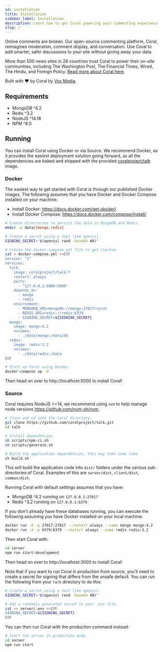 ```yaml
---
id: installation
title: Installation
sidebar_label: Installation
description: Learn how to get Coral powering your commenting experience.
slug: /
---
```


Online comments are broken. Our open-source commenting platform, Coral,
reimagines moderation, comment display, and conversation. Use Coral to add
smarter, safer discussions to your site without giving away your data.

More than 500 news sites in 28 countries trust Coral to power their on-site
communities, including The Washington Post, The Financial Times, Wired, The Hindu, and Foreign Policy. [Read more about Coral here](https://coralproject.net/).

Built with ❤️ by Coral by [Vox Media](https://product.voxmedia.com/).

## Requirements

- MongoDB ^4.2
- Redis ^3.2
- NodeJS ^14.18
- NPM ^8.0

## Running

You can install Coral using Docker or via Source. We recommend Docker, as it
provides the easiest deployment solution going forward, as all the dependencies
are baked and shipped with the provided
[coralproject/talk](https://hub.docker.com/r/coralproject/talk) image.

### Docker

The easiest way to get started with Coral is through our published Docker
images. The following assumes that you have Docker and Docker Compose installed
on your machine:

- Install Docker: https://docs.docker.com/get-docker/
- Install Docker Compose: https://docs.docker.com/compose/install/

```bash
# Create directories to persist the data in MongoDB and Redis.
mkdir -p data/{mongo,redis}

# Create a secret using a tool like openssl.
SIGNING_SECRET="$(openssl rand -base64 48)"

# Create the docker-compose.yml file to get started.
cat > docker-compose.yml <<EOF
version: "2"
services:
  talk:
    image: coralproject/talk:7
    restart: always
    ports:
      - "127.0.0.1:5000:5000"
    depends_on:
      - mongo
      - redis
    environment:
      - MONGODB_URI=mongodb://mongo:27017/coral
      - REDIS_URI=redis://redis:6379
      - SIGNING_SECRET=${SIGNING_SECRET}
  mongo:
    image: mongo:4.2
    volumes:
      - ./data/mongo:/data/db
  redis:
    image: redis:3.2
    volumes:
      - ./data/redis:/data
EOF

# Start up Coral using Docker.
docker-compose up -d
```

Then head on over to http://localhost:5000 to install Coral!

### Source

Coral requires NodeJS >=14, we recommend using `nvm` to help manage node
versions https://github.com/nvm-sh/nvm.

```bash
# Clone and cd into the Coral directory.
git clone https://github.com/coralproject/talk.git
cd talk

# Install dependencies.
sh scripts/npm-ci.sh
sh scripts/generate.sh

# Build the application dependencies, this may take some time.
sh build.sh
```

This will build the application code into `dist/` folders under the various sub-directories of Coral. Examples of this are `server/dist`, `client/dist`, `common/dist`.

Running Coral with default settings assumes that you have:

- MongoDB ^4.2 running on `127.0.0.1:27017`
- Redis ^3.2 running on `127.0.0.1:6379`

If you don't already have these databases running, you can execute the following
assuming you have Docker installed on your local machine:

```bash
docker run -d -p 27017:27017 --restart always --name mongo mongo:4.2
docker run -d -p 6379:6379 --restart always --name redis redis:3.2
```

Then start Coral with:

```bash
cd server
npm run start:development
```

Then head on over to http://localhost:3000 to install Coral!

Note that if you want to run Coral in production from source, you'll need to
create a secret for signing that differs from the unsafe default. You can run
the following from your `talk` directory to do this:

```bash
# Create a secret using a tool like openssl.
SIGNING_SECRET="$(openssl rand -base64 48)"

# Add a randomly generated secret to your .env file.
cat >> server/.env <<EOF
SIGNING_SECRET=${SIGNING_SECRET}
EOF
```

You can then run Coral with the production command instead:

```bash
# Start the server in production mode.
cd server
npm run start
```
